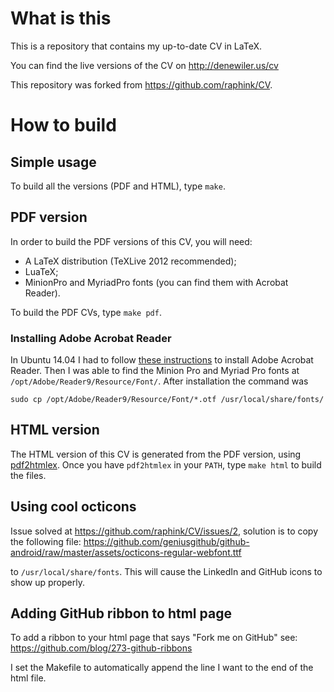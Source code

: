 # What is this

This is a repository that contains my up-to-date CV in LaTeX.

You can find the live versions of the CV on http://denewiler.us/cv

This repository was forked from https://github.com/raphink/CV.

# How to build

## Simple usage

To build all the versions (PDF and HTML), type `make`.

## PDF version

In order to build the PDF versions of this CV, you will need:

   * A LaTeX distribution (TeXLive 2012 recommended);
   * LuaTeX;
   * MinionPro and MyriadPro fonts (you can find them with Acrobat Reader).

To build the PDF CVs, type `make pdf`.

### Installing Adobe Acrobat Reader

In Ubuntu 14.04 I had to follow
[these instructions](http://askubuntu.com/questions/455135/how-do-i-install-adobe-acrobat-reader-from-the-repository)
to install Adobe Acrobat Reader. Then I was able to find the Minion Pro and Myriad Pro fonts at
`/opt/Adobe/Reader9/Resource/Font/`. After installation the command was

    sudo cp /opt/Adobe/Reader9/Resource/Font/*.otf /usr/local/share/fonts/

## HTML version

The HTML version of this CV is generated from the PDF version, using
[pdf2htmlex](https://github.com/coolwanglu/pdf2htmlEX). Once you have `pdf2htmlex` in your `PATH`, type `make html` to
build the files.

## Using cool octicons

Issue solved at https://github.com/raphink/CV/issues/2, solution is to copy the following file:
https://github.com/geniusgithub/github-android/raw/master/assets/octicons-regular-webfont.ttf

to `/usr/local/share/fonts`. This will cause the LinkedIn and GitHub icons to show up properly.

## Adding GitHub ribbon to html page

To add a ribbon to your html page that says "Fork me on GitHub" see:
https://github.com/blog/273-github-ribbons

I set the Makefile to automatically append the line I want to the end of the html file.

